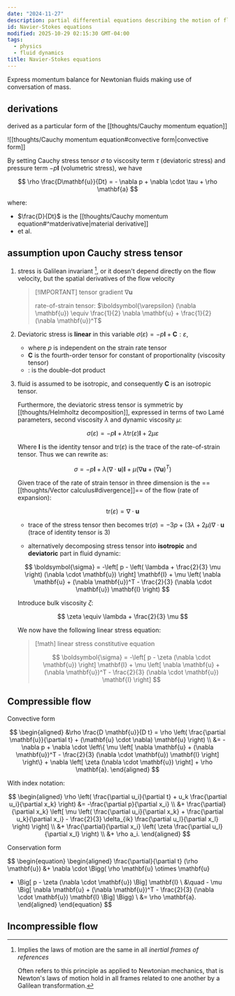 ```yaml
---
date: "2024-11-27"
description: partial differential equations describing the motion of fluid substances. One of seven $1M problems in mathematics
id: Navier-Stokes equations
modified: 2025-10-29 02:15:30 GMT-04:00
tags:
  - physics
  - fluid dynamics
title: Navier-Stokes equations
---
```


Express momentum balance for Newtonian fluids making use of conversation of mass.

## derivations

derived as a particular form of the [[thoughts/Cauchy momentum equation]]

![[thoughts/Cauchy momentum equation#convective form|convective form]]

By setting Cauchy stress tensor $\sigma$ to viscosity term $\tau$ (deviatoric stress) and pressure term $-p \mathbf{I}$ (volumetric stress), we have

$$
\rho \frac{D\mathbf{u}}{Dt} = - \nabla p + \nabla \cdot \tau + \rho \mathbf{a}
$$

where:

- $\frac{D}{Dt}$ is the [[thoughts/Cauchy momentum equation#^matderivative|material derivative]]
- et al.

## assumption upon Cauchy stress tensor

1. stress is Galilean invariant [^galilean-invariant], or it doesn't depend directly on the flow velocity, but the spatial derivatives of the flow velocity

   > [!IMPORTANT] tensor gradient $\nabla \mathbf{u}$
   >
   > rate-of-strain tensor: $\boldsymbol{\varepsilon} (\nabla \mathbf{u}) \equiv \frac{1}{2} \nabla \mathbf{u} + \frac{1}{2} (\nabla \mathbf{u})^T$

[^galilean-invariant]:
    Implies the laws of motion are the same in all _inertial frames of references_

    Often refers to this principle as applied to Newtonian mechanics, that is Newton's laws of motion hold in all frames related to one another by a Galilean transformation.

2. Deviatoric stress is **linear** in this variable $\sigma (\varepsilon) = -p \mathbf{I} + \mathbf{C} : \varepsilon$,
   - where $p$ is independent on the strain rate tensor
   - $\mathbf{C}$ is the fourth-order tensor for constant of proportionality (viscosity tensor)
   - $:$ is the double-dot product

3. fluid is assumed to be isotropic, and consequently $\mathbf{C}$ is an isotropic tensor.

   Furthermore, the deviatoric stress tensor is symmetric by [[thoughts/Helmholtz decomposition]], expressed in terms of two Lamé parameters, second viscosity $\lambda$ and dynamic viscosity $\mu$:

   $$
   \sigma (\varepsilon) = -p \mathbf{I} + \lambda \text{tr}(\varepsilon)\mathbf{I} + 2 \mu \varepsilon
   $$

   Where $\mathbf{I}$ is the identity tensor and $\text{tr}(\varepsilon)$ is the trace of the rate-of-strain tensor. Thus we can rewrite as:

   $$
   \sigma = -p \mathbf{I} + \lambda (\nabla \cdot \mathbf{u}) \mathbf{I} + \mu (\nabla \mathbf{u}  + (\nabla \mathbf{u})^T)
   $$

   Given trace of the rate of strain tensor in three dimension is the ==[[thoughts/Vector calculus#divergence]]== of the flow (rate of expansion):

   $$
   \text{tr}(\varepsilon) = \nabla \cdot \mathbf{u}
   $$
   - trace of the stress tensor then becomes $\text{tr}(\sigma) = -3p + (3 \lambda + 2 \mu) \nabla \cdot \mathbf{u}$ (trace of identity tensor is 3)

   - alternatively decomposing stress tensor into **isotropic** and **deviatoric** part in fluid dynamic:

   $$
   \boldsymbol{\sigma} = -\left[ p - \left( \lambda + \frac{2}{3} \mu \right) (\nabla \cdot \mathbf{u}) \right] \mathbf{I} + \mu \left( \nabla \mathbf{u} + (\nabla \mathbf{u})^T - \frac{2}{3} (\nabla \cdot \mathbf{u}) \mathbf{I} \right)
   $$

   Introduce bulk viscosity $\zeta$:

   $$
   \zeta \equiv \lambda  + \frac{2}{3} \mu
   $$

   We now have the following linear stress equation:

   > [!math] linear stress constitutive equation
   >
   > $$
   > \boldsymbol{\sigma} = -\left[ p - \zeta (\nabla \cdot \mathbf{u}) \right] \mathbf{I} + \mu \left[ \nabla \mathbf{u} + (\nabla \mathbf{u})^T - \frac{2}{3} (\nabla \cdot \mathbf{u}) \mathbf{I} \right]
   > $$

## Compressible flow

Convective form

$$
\begin{aligned}
&\rho \frac{D \mathbf{u}}{D t} = \rho \left( \frac{\partial \mathbf{u}}{\partial t} + (\mathbf{u} \cdot \nabla) \mathbf{u} \right) \\
&= -\nabla p + \nabla \cdot \left\{ \mu \left[ \nabla \mathbf{u} + (\nabla \mathbf{u})^T - \frac{2}{3} (\nabla \cdot \mathbf{u}) \mathbf{I} \right] \right\} + \nabla \left[ \zeta (\nabla \cdot \mathbf{u}) \right] + \rho \mathbf{a}.
\end{aligned}
$$

With index notation:

$$
\begin{aligned}
\rho \left( \frac{\partial u_i}{\partial t} + u_k \frac{\partial u_i}{\partial x_k} \right) &= -\frac{\partial p}{\partial x_i} \\
&+ \frac{\partial}{\partial x_k} \left[ \mu \left( \frac{\partial u_i}{\partial x_k} + \frac{\partial u_k}{\partial x_i} - \frac{2}{3} \delta_{ik} \frac{\partial u_l}{\partial x_l} \right) \right] \\
&+ \frac{\partial}{\partial x_i} \left( \zeta \frac{\partial u_l}{\partial x_l} \right) \\
&+ \rho a_i.
\end{aligned}
$$

Conservation form

$$
\begin{equation}
\begin{aligned}
\frac{\partial}{\partial t} (\rho \mathbf{u})
&+ \nabla \cdot \Bigg( \rho \mathbf{u} \otimes \mathbf{u}
+ \Big[ p - \zeta (\nabla \cdot \mathbf{u}) \Big] \mathbf{I} \\
&\quad - \mu \Big[ \nabla \mathbf{u} + (\nabla \mathbf{u})^T - \frac{2}{3} (\nabla \cdot \mathbf{u}) \mathbf{I} \Big] \Bigg) \\
&= \rho \mathbf{a}.
\end{aligned}
\end{equation}
$$

## Incompressible flow
